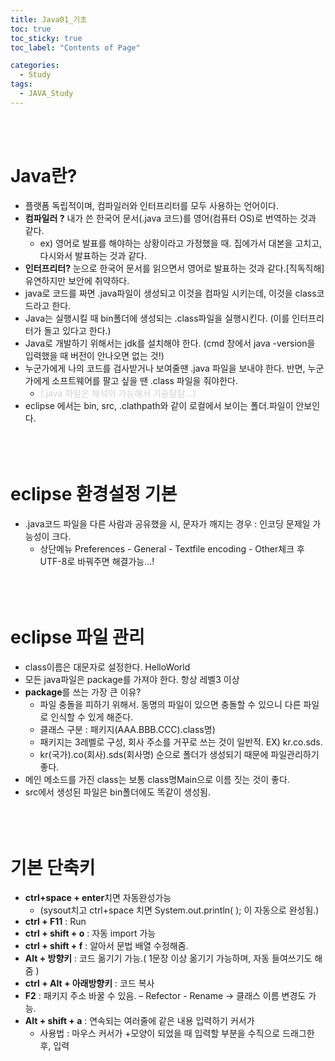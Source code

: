 ```yaml
---
title: Java01_기초
toc: true
toc_sticky: true
toc_label: "Contents of Page"

categories:
  - Study
tags:
  - JAVA_Study
---
```

<br><br>


# Java란?
* 플랫폼 독립적이며, 컴파일러와 인터프리터를 모두 사용하는 언어이다.
* **컴파일러 ?** 내가 쓴 한국어 문서(.java 코드)를 영어(컴퓨터 OS)로 번역하는 것과 같다.
  - ex) 영어로 발표를 해야하는 상황이라고 가정했을 때. 집에가서 대본을 고치고, 다시와서 발표하는 것과 같다.
* **인터프리터?** 눈으로 한국어 문서를 읽으면서 영어로 발표하는 것과 같다.[직독직해] 유연하지만 보안에 취약하다.
* java로 코드를 짜면 .java파일이 생성되고 이것을 컴파일 시키는데, 이것을 class코드라고 한다.
* Java는 실행시킬 때 bin폴더에 생성되는 .class파일을 실행시킨다. (이를 인터프리터가 돌고 있다고 한다.)
* Java로 개발하기 위해서는 jdk를 설치해야 한다. (cmd 창에서 java -version을 입력했을 때 버전이 안나오면 없는 것!)
* 누군가에게 나의 코드를 검사받거나 보여줄땐 .java 파일을 보내야 한다. 반면, 누군가에게 소프트웨어를 팔고 싶을 땐 .class 파일을 줘야한다. 
  - <span style="color:lightgray">(.java 파일은 해석이 가능해서 기술탈탈...)</span>
* eclipse 에서는 bin, src, .clathpath와 같이 로컬에서 보이는 폴더.파일이 안보인다.
<br><br><br><br>


# eclipse 환경설정 기본
* .java코드 파일을 다른 사람과 공유했을 시, 문자가 깨지는 경우 : 인코딩 문제일 가능성이 크다.
  * 상단메뉴 Preferences - General - Textfile encoding - Other체크 후 UTF-8로 바꿔주면 해결가능...!
<br><br><br><br>


# eclipse 파일 관리
* class이름은 대문자로 설정한다. HelloWorld
* 모든 java파일은 package를 가져야 한다. 항상 레벨3 이상
* **package**를 쓰는 가장 큰 이유?
  * 파일 충돌을 피하기 위해서. 동명의 파일이 있으면 충돌할 수 있으니 다른 파일로 인식할 수 있게 해준다. 
  * 클래스 구분 : 패키지(AAA.BBB.CCC).class명)
  * 패키지는 3레벨로 구성, 회사 주소를 거꾸로 쓰는 것이 일반적. EX) kr.co.sds.
  * kr(국가).co(회사).sds(회사명) 순으로 폴더가 생성되기 때문에 파일관리하기 좋다.
* 메인 메소드를 가진 class는 보통 class명Main으로 이름 짓는 것이 좋다.
* src에서 생성된 파일은 bin폴더에도 똑같이 생성됨.
<br><br><br><br>


# 기본 단축키
* **ctrl+space + enter**치면 자동완성가능
  * (sysout치고 ctrl+space 치면 System.out.println( ); 이 자동으로 완성됨.)
* **ctrl + F11** : Run
* **ctrl + shift + o** : 자동 import 가능
* **ctrl + shift + f** : 알아서 문법 배열 수정해줌.
* **Alt + 방향키** : 코드 옮기기 가능.( 1문장 이상 옮기기 가능하며, 자동 들여쓰기도 해줌 )
* **ctrl + Alt + 아래방향키** : 코드 복사
* **F2** : 패키지 주소 바꿀 수 있음. – Refector - Rename -> 클래스 이름 변경도 가능.
* **Alt + shift + a** : 연속되는 여러줄에 같은 내용 입력하기 커서가 
  * 사용법 : 마우스 커서가 +모양이 되었을 때 입력할 부분을 수직으로 드래그한 후, 입력
<br><br><br><br>
